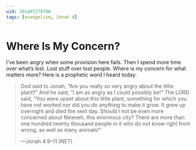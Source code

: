 ```yaml
---
uid: 201407270700
tags: [evangelism, Jonah 4]
---
```


# Where Is My Concern?

I've been angry when some provision here fails. Then I spend more time over what’s lost. Lost stuff over lost people. Where is my concern for what matters more? Here is a prophetic word I heard today:

> God said to Jonah, “Are you really so very angry about the little plant?” And he said, “I am as angry as I could possibly be!” The LORD said, “You were upset about this little plant, something for which you have not worked nor did you do anything to make it grow. It grew up overnight and died the next day. Should I not be even more concerned about Nineveh, this enormous city? There are more than one hundred twenty thousand people in it who do not know right from wrong, as well as many animals!”
> 
> —Jonah 4:9–11 (NET)
